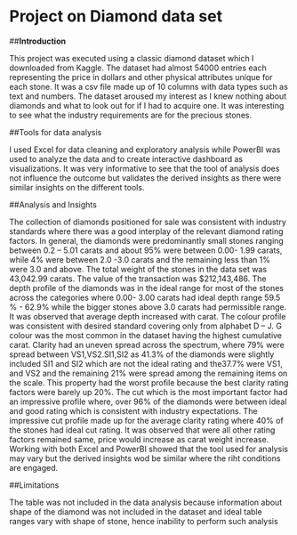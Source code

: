 # Project on Diamond data set

##**Introduction**

This project was executed  using a classic diamond dataset which I  downloaded from Kaggle. 
The dataset had almost 54000 entries each representing the price in dollars and other physical attributes unique for each stone. 
It was a csv file made up of 10 columns with data types such as text and numbers. The dataset aroused my interest as I knew nothing about diamonds and what to look out for if I had to acquire one. It was interesting to see what the industry requirements are for the precious stones.

##Tools  for data analysis

I used Excel for data cleaning and exploratory analysis while PowerBI was used to analyze the data and to create interactive dashboard as visualizations. It was very informative to see that the tool of analysis does not influence the outcome but validates the derived insights as there were similar insights on the different tools.

##Analysis and Insights

The collection of diamonds positioned for sale was consistent with industry standards where there was a good interplay of the relevant diamond rating factors.
In general, the diamonds were  predominantly small stones ranging between  0.2 – 5.01 carats and about 95% were between 0.00- 1.99 carats, while 4%  were between 2.0 -3.0 carats  and the remaining  less than 1% were 3.0 and above.
The total weight  of the stones in the data set was 43,042.99 carats.
The value of the transaction was $212,143,486.
The depth profile of the diamonds was in the ideal range for most of the stones across the categories where 0.00- 3.00 carats had ideal depth range 59.5 % - 62.9% while the bigger stones above 3.0 carats had permissible range. It was observed that average depth increased with carat.
The colour profile was consistent with desired standard covering only from alphabet D – J. G colour  was the most common in the dataset having  the highest cumulative carat.
Clarity had an uneven spread across the spectrum, where 79% were spread between VS1,VS2.SI1,SI2  as 41.3% of the diamonds were slightly included  SI1 and SI2 which  are not the ideal rating  and the37.7% were VS1, and VS2 and the remaining  21% were spread among the remaining items on the scale. This property had the worst profile because the best clarity rating factors were barely up 20%. 
The cut which is the most important  factor had an impressive profile where, over 96% of the diamonds were between ideal and good rating  which is consistent with industry expectations. The impressive cut profile made up for the average clarity rating where 40% of the stones had ideal cut rating. 
It was observed that were all other rating factors remained same, price would increase as carat weight increase.
Working with both Excel and PowerBI  showed that the tool used for analysis may vary but the derived insights wod be similar where the riht conditions are engaged.


##Limitations

The table was not included in the data analysis because  information about shape of the diamond was not included in the dataset and  ideal table ranges vary with shape of stone, hence inability to perform such analysis


